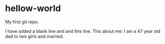 # hellow-world
My first git repo.

I have added a blank line and and this line.
This about me: I am a 47 year old dad to two girls and married.
